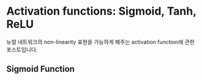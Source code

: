 # Activation functions: Sigmoid, Tanh, ReLU
뉴럴 네트워크의 non-linearity 표현을 가능하게 해주는 activation function에 관한 포스트입니다.
## Sigmoid Function

<!--stackedit_data:
eyJoaXN0b3J5IjpbNDg0OTAxNDcwXX0=
-->